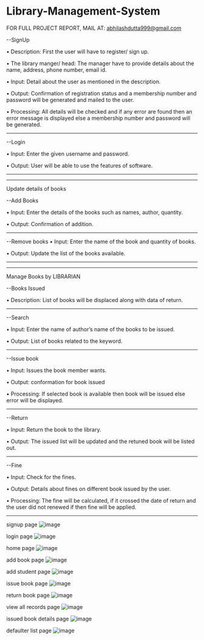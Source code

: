 # Library-Management-System
FOR FULL PROJECT REPORT, MAIL AT: abhilashdutta999@gmail.com

--SignUp

•	Description: First the user will have to register/ sign up.

•	The library manger/ head: The manager have to provide details about the name, address, phone number, email id.

•	Input: Detail about the user as mentioned in the description.

•	Output: Confirmation of registration status and a membership number and password will be generated and mailed to the user.

•	Processing: All details will be checked and if any error are found then an error message is displayed else a membership number and password will be generated.

----------------------------------------------------------------------------

--Login 

•	Input: Enter the given username and password.

•	Output: User will be able to use the features of software. 

------------------------------------------------------------------------------------------------------------------
------------------------------------------------------------------------------------------------------------------

Update details of books

--Add Books 

•	Input: Enter the details of the books such as names, author, quantity. 

•	Output: Confirmation of addition. 

----------------------------------------------------------------------------
--Remove books 
•	Input: Enter the name of the book and quantity of books.

•	Output: Update the list of the books available. 

------------------------------------------------------------------------------------------------------------------
------------------------------------------------------------------------------------------------------------------

Manage Books by LIBRARIAN 

--Books Issued 

•	Description: List of books will be displaced along with data of return. 

----------------------------------------------------------------------------
--Search 

•	Input: Enter the name of author’s name of the books to be issued.

•	Output: List of books related to the keyword. 

----------------------------------------------------------------------------
--Issue book 

•	Input: Issues the book member wants.

•	Output: conformation for book issued 

•	Processing: If selected book is available then book will be issued else error will be displayed. 

----------------------------------------------------------------------------
--Return 

•	Input: Return the book to the library.

•	Output: The issued list will be updated and the retuned book will be listed out. 

----------------------------------------------------------------------------
--Fine 

•	Input: Check for the fines.

•	Output: Details about fines on different book issued by the user.

•	Processing: The fine will be calculated, if it crossed the date of return and the user did not renewed if then fine will be applied.

-----------------------------------------------------------------------------------------------------------------------------------------------



signup page
![image](https://github.com/abhilashD9/Library-Management-System/assets/114849084/a762732c-484e-40be-a4c1-c367aa9e9753)


login page
![image](https://github.com/abhilashD9/Library-Management-System/assets/114849084/fa6f3827-b3fa-4b59-8bb8-31173e515d7a)


home page
![image](https://github.com/abhilashD9/Library-Management-System/assets/114849084/511fafe7-8564-46f3-bcf1-073cdc026d10)



add book page
![image](https://github.com/abhilashD9/Library-Management-System/assets/114849084/4c951760-aff5-4c36-b7ea-0ed2b8624879)


add student page
![image](https://github.com/abhilashD9/Library-Management-System/assets/114849084/3b144f8b-d4b1-4232-8e0d-70a88261c27e)


issue book page
![image](https://github.com/abhilashD9/Library-Management-System/assets/114849084/a716751d-fa7f-4f93-b5f1-33f62e74abad)


return book page
![image](https://github.com/abhilashD9/Library-Management-System/assets/114849084/909fef46-20fb-428b-b535-79ed021dccdc)


view all records page
![image](https://github.com/abhilashD9/Library-Management-System/assets/114849084/c7b23820-8fe1-46a6-b067-5a3aee46479c)


issued book details page
![image](https://github.com/abhilashD9/Library-Management-System/assets/114849084/a1a7bea0-4b1d-49d4-a4c3-bb75f991f185)


defaulter list page
![image](https://github.com/abhilashD9/Library-Management-System/assets/114849084/2d9c7442-c21c-4edf-ac85-aed5294ef4c9)
